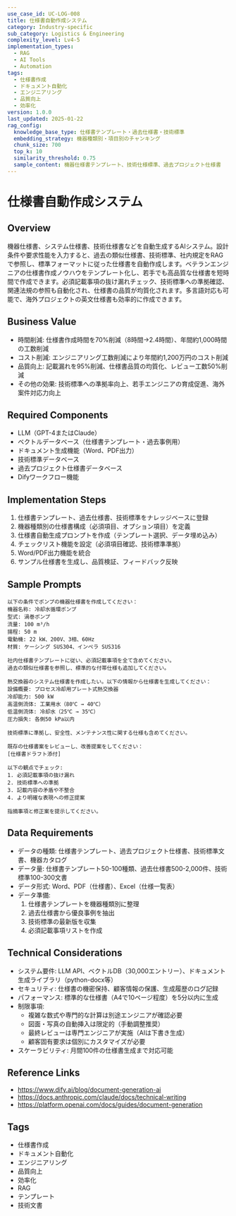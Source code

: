 ```yaml
---
use_case_id: UC-LOG-008
title: 仕様書自動作成システム
category: Industry-specific
sub_category: Logistics & Engineering
complexity_level: Lv4-5
implementation_types:
  - RAG
  - AI Tools
  - Automation
tags:
  - 仕様書作成
  - ドキュメント自動化
  - エンジニアリング
  - 品質向上
  - 効率化
version: 1.0.0
last_updated: 2025-01-22
rag_config:
  knowledge_base_type: 仕様書テンプレート・過去仕様書・技術標準
  embedding_strategy: 機器種類別・項目別のチャンキング
  chunk_size: 700
  top_k: 10
  similarity_threshold: 0.75
  sample_content: 機器仕様書テンプレート、技術仕様標準、過去プロジェクト仕様書
---
```


# 仕様書自動作成システム

## Overview

機器仕様書、システム仕様書、技術仕様書などを自動生成するAIシステム。設計条件や要求性能を入力すると、過去の類似仕様書、技術標準、社内規定をRAGで参照し、標準フォーマットに従った仕様書を自動作成します。ベテランエンジニアの仕様書作成ノウハウをテンプレート化し、若手でも高品質な仕様書を短時間で作成できます。必須記載事項の抜け漏れチェック、技術標準への準拠確認、関連法規の参照も自動化され、仕様書の品質が均質化されます。多言語対応も可能で、海外プロジェクトの英文仕様書も効率的に作成できます。

## Business Value

- 時間削減: 仕様書作成時間を70%削減（8時間→2.4時間）、年間約1,000時間の工数削減
- コスト削減: エンジニアリング工数削減により年間約1,200万円のコスト削減
- 品質向上: 記載漏れを95%削減、仕様書品質の均質化、レビュー工数50%削減
- その他の効果: 技術標準への準拠率向上、若手エンジニアの育成促進、海外案件対応力向上

## Required Components

- LLM（GPT-4またはClaude）
- ベクトルデータベース（仕様書テンプレート・過去事例用）
- ドキュメント生成機能（Word、PDF出力）
- 技術標準データベース
- 過去プロジェクト仕様書データベース
- Difyワークフロー機能

## Implementation Steps

1. 仕様書テンプレート、過去仕様書、技術標準をナレッジベースに登録
2. 機器種類別の仕様書構成（必須項目、オプション項目）を定義
3. 仕様書自動生成プロンプトを作成（テンプレート選択、データ埋め込み）
4. チェックリスト機能を設定（必須項目確認、技術標準準拠）
5. Word/PDF出力機能を統合
6. サンプル仕様書を生成し、品質検証、フィードバック反映

## Sample Prompts

```
以下の条件でポンプの機器仕様書を作成してください：
機器名称: 冷却水循環ポンプ
型式: 渦巻ポンプ
流量: 100 m³/h
揚程: 50 m
電動機: 22 kW、200V、3相、60Hz
材質: ケーシング SUS304、インペラ SUS316

社内仕様書テンプレートに従い、必須記載事項を全て含めてください。
過去の類似仕様書を参照し、標準的な付帯仕様も追加してください。
```

```
熱交換器のシステム仕様書を作成したい。以下の情報から仕様書を生成してください：
設備概要: プロセス冷却用プレート式熱交換器
冷却能力: 500 kW
高温側流体: 工業用水（80℃ → 40℃）
低温側流体: 冷却水（25℃ → 35℃）
圧力損失: 各側50 kPa以内

技術標準に準拠し、安全性、メンテナンス性に関する仕様も含めてください。
```

```
既存の仕様書案をレビューし、改善提案をしてください：
[仕様書ドラフト添付]

以下の観点でチェック:
1. 必須記載事項の抜け漏れ
2. 技術標準への準拠
3. 記載内容の矛盾や不整合
4. より明確な表現への修正提案

指摘事項と修正案を提示してください。
```

## Data Requirements

- データの種類: 仕様書テンプレート、過去プロジェクト仕様書、技術標準文書、機器カタログ
- データ量: 仕様書テンプレート50-100種類、過去仕様書500-2,000件、技術標準100-300文書
- データ形式: Word、PDF（仕様書）、Excel（仕様一覧表）
- データ準備:
  1. 仕様書テンプレートを機器種類別に整理
  2. 過去仕様書から優良事例を抽出
  3. 技術標準の最新版を収集
  4. 必須記載事項リストを作成

## Technical Considerations

- システム要件: LLM API、ベクトルDB（30,000エントリー）、ドキュメント生成ライブラリ（python-docx等）
- セキュリティ: 仕様書の機密保持、顧客情報の保護、生成履歴のログ記録
- パフォーマンス: 標準的な仕様書（A4で10ページ程度）を5分以内に生成
- 制限事項:
  - 複雑な数式や専門的な計算は別途エンジニアが確認必要
  - 図面・写真の自動挿入は限定的（手動調整推奨）
  - 最終レビューは専門エンジニアが実施（AIは下書き生成）
  - 顧客固有要求は個別にカスタマイズが必要
- スケーラビリティ: 月間100件の仕様書生成まで対応可能

## Reference Links

- https://www.dify.ai/blog/document-generation-ai
- https://docs.anthropic.com/claude/docs/technical-writing
- https://platform.openai.com/docs/guides/document-generation

## Tags

- 仕様書作成
- ドキュメント自動化
- エンジニアリング
- 品質向上
- 効率化
- RAG
- テンプレート
- 技術文書
